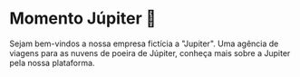 # Momento Júpiter 🌌
Sejam bem-vindos a nossa empresa fictícia a "Jupiter". Uma agência de viagens para as nuvens de poeira de Júpiter, conheça mais sobre a Jupiter pela nossa plataforma.
